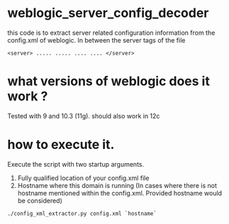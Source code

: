 # weblogic_server_config_decoder

this code is to extract server related configuration information from the config.xml of weblogic. In between the server tags of the file

`<server>
.....
.....
....
....
</server>`


# what versions of weblogic does it work ?

Tested with 9 and 10.3 (11g). should also work in 12c

# how to execute it.

Execute the script with two startup arguments.

1) Fully qualified location of your config.xml file
2) Hostname where this domain is running (In cases where there is not hostname mentioned within the config.xml. Provided hostname would be considered)

`` ./config_xml_extractor.py config.xml `hostname` ``

